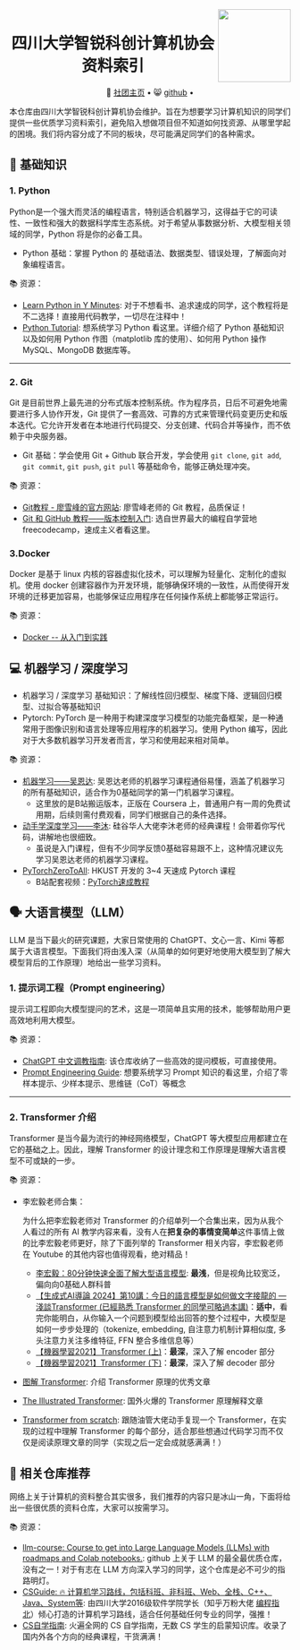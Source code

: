 <img align='right' src="https://github.com/zhangbihan999/CSGuidance/blob/main/imgs/%E5%8D%8F%E4%BC%9A%E6%A0%87%E5%BF%97.png" width=130>

<div align="center">
  <h1>四川大学智锐科创计算机协会资料索引</h1>
  <p align="center">
    &#128195; <a href="https://unicov.cn/scu/">社团主页</a> • 
    &#128568; <a href="https://github.com/scu-covariant">github</a> • 
  </p>
</div>

本仓库由四川大学智锐科创计算机协会维护。旨在为想要学习计算机知识的同学们提供一些优质学习资料索引，避免陷入想做项目但不知道如何找资源、从哪里学起的困境。我们将内容分成了不同的板块，尽可能满足同学们的各种需求。

## &#128221; 基础知识

### 1. Python

Python是一个强大而灵活的编程语言，特别适合机器学习，这得益于它的可读性、一致性和强大的数据科学库生态系统。对于希望从事数据分析、大模型相关领域的同学，Python 将是你的必备工具。

- Python 基础：掌握 Python 的 基础语法、数据类型、错误处理，了解面向对象编程语言。

&#128218; 资源：

- [Learn Python in Y Minutes](https://learnxinyminutes.com/docs/python/): 对于不想看书、追求速成的同学，这个教程将是不二选择！直接用代码教学，一切尽在注释中！
- [Python Tutorial](https://www.w3schools.com/python/?ref=bootvar.com): 想系统学习 Python 看这里。详细介绍了 Python 基础知识以及如何用 Python 作图（matplotlib 库的使用）、如何用 Python 操作 MySQL、MongoDB 数据库等。

--------

### 2. Git

Git 是目前世界上最先进的分布式版本控制系统。作为程序员，日后不可避免地需要进行多人协作开发，Git 提供了一套高效、可靠的方式来管理代码变更历史和版本迭代。它允许开发者在本地进行代码提交、分支创建、代码合并等操作，而不依赖于中央服务器。

- Git 基础：学会使用 Git + Github 联合开发，学会使用 `git clone`, `git add`, `git commit`, `git push`, `git pull` 等基础命令，能够正确处理冲突。

&#128218; 资源：

- [Git教程 - 廖雪峰的官方网站](https://liaoxuefeng.com/books/git/introduction/index.html): 廖雪峰老师的 Git 教程，品质保证！
- [Git 和 GitHub 教程——版本控制入门](https://www.freecodecamp.org/chinese/news/git-and-github-for-beginners/): 选自世界最大的编程自学营地 freecodecamp，速成主义者看这里。

### 3.Docker

Docker 是基于 linux 内核的容器虚拟化技术，可以理解为轻量化、定制化的虚拟机。使用 docker 创建容器作为开发环境，能够确保环境的一致性，从而使得开发环境的迁移更加容易，也能够保证应用程序在任何操作系统上都能够正常运行。

&#128218; 资源：

- [Docker -- 从入门到实践](https://docker-practice.github.io/zh-cn/)

## &#128187; 机器学习 / 深度学习

- 机器学习 / 深度学习 基础知识：了解线性回归模型、梯度下降、逻辑回归模型、过拟合等基础知识
- Pytorch: PyTorch 是一种用于构建深度学习模型的功能完备框架，是一种通常用于图像识别和语言处理等应用程序的机器学习。使用 Python 编写，因此对于大多数机器学习开发者而言，学习和使用起来相对简单。

 &#128218; 资源：

- [机器学习——吴恩达](https://www.bilibili.com/video/BV1Bq421A74G?vd_source=0b09067c2866c4e9422cb38d8613e75c): 吴恩达老师的机器学习课程通俗易懂，涵盖了机器学习的所有基础知识，适合作为0基础同学的第一门机器学习课程。
	- 这里放的是B站搬运版本，正版在 Coursera 上，普通用户有一周的免费试用期，后续则需付费观看，同学们根据自己的条件选择。
- [动手学深度学习——李沐](https://www.bilibili.com/video/BV1if4y147hS/): 硅谷华人大佬李沐老师的经典课程！会带着你写代码，讲解地也很细致。
	- 虽说是入门课程，但有不少同学反馈0基础容易跟不上，这种情况建议先学习吴恩达老师的机器学习课程。
- [PyTorchZeroToAll](https://github.com/hunkim/PyTorchZeroToAll): HKUST 开发的 3~4 天速成 Pytorch 课程
	- B站配套视频：[PyTorch速成教程](https://www.bilibili.com/video/av15823922/)

## &#128483; 大语言模型（LLM）

LLM 是当下最火的研究课题，大家日常使用的 ChatGPT、文心一言、Kimi 等都属于大语言模型。下面我们将由浅入深（从简单的如何更好地使用大模型到了解大模型背后的工作原理）地给出一些学习资料。

### 1. 提示词工程（Prompt engineering）

提示词工程即向大模型提问的艺术，这是一项简单且实用的技术，能够帮助用户更高效地利用大模型。

&#128218; 资源：

- [ChatGPT 中文调教指南](https://github.com/PlexPt/awesome-chatgpt-prompts-zh): 该仓库收纳了一些高效的提问模板，可直接使用。
- [Prompt Engineering Guide](https://www.promptingguide.ai/zh): 想要系统学习 Prompt 知识的看这里，介绍了零样本提示、少样本提示、思维链（CoT）等概念

------------

### 2. Transformer 介绍

Transformer 是当今最为流行的神经网络模型，ChatGPT 等大模型应用都建立在它的基础之上。因此，理解 Transformer 的设计理念和工作原理是理解大语言模型不可或缺的一步。

&#128218; 资源：

- 李宏毅老师合集：

	为什么把李宏毅老师对 Transformer 的介绍单列一个合集出来，因为从我个人看过的所有 AI 教学内容来看，没有人在**把复杂的事情变简单**这件事情上做的比李宏毅老师更好，除了下面列举的 Transformer 相关内容，李宏毅老师在 Youtube 的其他内容也值得观看，绝对精品！

	- [李宏毅：80分钟快速全面了解大型语言模型](https://mp.weixin.qq.com/s/yJJg1Qn_SvK8POQP4GTqwg): **最浅**，但是视角比较宽泛，偏向向0基础人群科普
	- [【生成式AI導論 2024】第10講：今日的語言模型是如何做文字接龍的 — 淺談Transformer (已經熟悉 Transformer 的同學可略過本講)](https://www.youtube.com/watch?v=uhNsUCb2fJI)：**适中**，看完你能明白，从你输入一个问题到模型给出回答的整个过程中，大模型是如何一步步处理的（tokenize, embedding, 自注意力机制计算相似度, 多头注意力关注多维特征, FFN 整合多维信息等）
	- [【機器學習2021】Transformer (上)](https://www.youtube.com/watch?v=n9TlOhRjYoc&t=0s)：**最深**，深入了解 encoder 部分
	- [【機器學習2021】Transformer (下)](https://www.youtube.com/watch?v=N6aRv06iv2g)：**最深**，深入了解 decoder 部分

- [图解 Transformer](https://mp.weixin.qq.com/s?__biz=MzIzMDc2Njc0MQ==&mid=2247484181&idx=1&sn=2436fc57c49dcd904bc0f513b81e8604&chksm=e8af22efdfd8abf9cd7b831840a21d349141ba66f4839e2e6fae2ef2fdc7dd2be370046bbbb9&mpshare=1&scene=1&srcid=0321Lk3ENcUU4g3Djrt8GMW5&sharer_shareinfo=ee33e8994c5af07686d5f3b76fa4e40b&sharer_shareinfo_first=ee33e8994c5af07686d5f3b76fa4e40b&from=industrynews&version=4.1.20.6024&platform=win#rd): 介绍 Transformer 原理的优秀文章
- [The Illustrated Transformer](https://jalammar.github.io/illustrated-transformer/): 国外火爆的 Transformer 原理解释文章
- [Transformer from scratch](https://www.youtube.com/watch?v=QCJQG4DuHT0&list=PLTl9hO2Oobd97qfWC40gOSU8C0iu0m2l4): 跟随油管大佬动手复现一个 Transformer，在实现的过程中理解 Transformer 的每个部分，适合那些想通过代码学习而不仅仅是阅读原理文章的同学（实现之后一定会成就感满满！）

## &#127984; 相关仓库推荐

网络上关于计算机的资料整合其实很多，我们推荐的内容只是冰山一角，下面将给出一些很优质的资料仓库，大家可以按需学习。

&#128218; 资源：

- [llm-course: Course to get into Large Language Models (LLMs) with roadmaps and Colab notebooks.](https://github.com/mlabonne/llm-course?tab=readme-ov-file): github 上关于 LLM 的最全最优质仓库，没有之一！对于有志在 LLM 方向深入学习的同学，这个仓库是必不可少的指路明灯。
- [CSGuide: 🔥 计算机学习路线，包括科班、非科班、Web、全栈、C++、Java、System等](https://github.com/imarvinle/CSGuide): 由四川大学2016级软件学院学长（知乎万粉大佬 [编程指北](https://www.zhihu.com/people/bian-cheng-zhi-bei)）倾心打造的计算机学习路线，适合任何基础任何专业的同学，强推！
- [CS自学指南](https://csdiy.wiki/): 火遍全网的 CS 自学指南，无数 CS 学生的启蒙知识库。收录了国内外各个方向的经典课程，干货满满！

